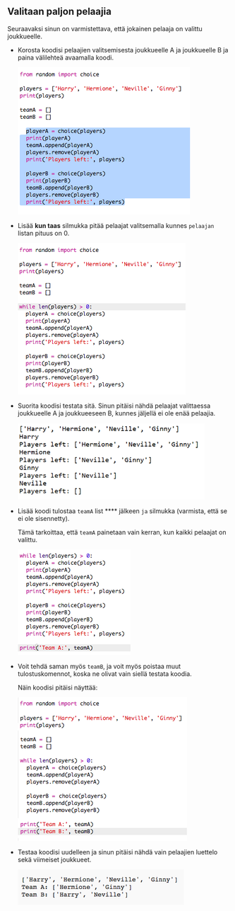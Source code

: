 ## Valitaan paljon pelaajia

Seuraavaksi sinun on varmistettava, että jokainen pelaaja on valittu joukkueelle.

+ Korosta koodisi pelaajien valitsemisesta joukkueelle A ja joukkueelle B ja paina välilehteä avaamalla koodi.
    
    ![kuvakaappaus](images/team-loop-tab.png)

+ Lisää **kun taas** silmukka pitää pelaajat valitsemalla kunnes `pelaajan` listan pituus on 0.
    
    ![kuvakaappaus](images/team-loop-while.png)

+ Suorita koodisi testata sitä. Sinun pitäisi nähdä pelaajat valittaessa joukkueelle A ja joukkueeseen B, kunnes jäljellä ei ole enää pelaajia.
    
    ![kuvakaappaus](images/team-loop-test.png)

+ Lisää koodi tulostaa `teamA` list **** jälkeen `ja` silmukka (varmista, että se ei ole sisennetty).
    
    Tämä tarkoittaa, että `teamA` painetaan vain kerran, kun kaikki pelaajat on valittu.
    
    ![kuvakaappaus](images/team-teamA-paste.png)

+ Voit tehdä saman myös `teamB`, ja voit myös poistaa muut tulostuskomennot, koska ne olivat vain siellä testata koodia.
    
    Näin koodisi pitäisi näyttää:
    
    ![kuvakaappaus](images/team-loop-finished.png)

+ Testaa koodisi uudelleen ja sinun pitäisi nähdä vain pelaajien luettelo sekä viimeiset joukkueet.
    
    ![kuvakaappaus](images/team-loop-finished-test.png)